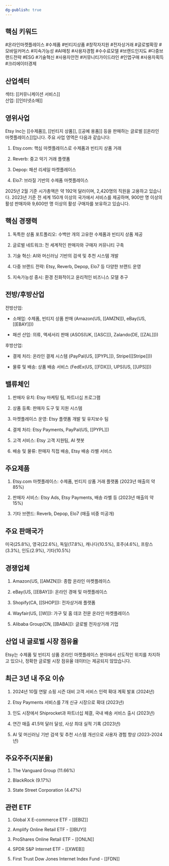 ```yaml
---
dg-publish: true
---
```

## 핵심 키워드

#온라인마켓플레이스 #수제품 #빈티지상품 #창작자지원 #전자상거래 #글로벌확장 #모바일커머스 #지속가능성 #AI매칭 #사용자경험 #수수료모델 #브랜드인지도 #다중브랜드전략 #ESG #기술혁신 #사용자안전 #커뮤니티가이드라인 #인앱구매 #사용자획득 #크리에이터경제

## 산업섹터

섹터: [[커뮤니케이션 서비스]]  
산업: [[인터넷소매]]

## 영위사업

Etsy Inc는 [[수제품]], [[빈티지 상품]], [[공예 용품]] 등을 판매하는 글로벌 [[온라인 마켓플레이스]]입니다. 주요 사업 영역은 다음과 같습니다:

1. Etsy.com: 핵심 마켓플레이스로 수제품과 빈티지 상품 거래
    
2. Reverb: 중고 악기 거래 플랫폼
    
3. Depop: 패션 리세일 마켓플레이스
    
4. Elo7: 브라질 기반의 수제품 마켓플레이스
    

2025년 2월 기준 시가총액은 약 192억 달러이며, 2,420명의 직원을 고용하고 있습니다. 2023년 기준 전 세계 150개 이상의 국가에서 서비스를 제공하며, 900만 명 이상의 활성 판매자와 9,600만 명 이상의 활성 구매자를 보유하고 있습니다.

## 핵심 경쟁력

1. 독특한 상품 포트폴리오: 수백만 개의 고유한 수제품과 빈티지 상품 제공
    
2. 글로벌 네트워크: 전 세계적인 판매자와 구매자 커뮤니티 구축
    
3. 기술 혁신: AI와 머신러닝 기반의 검색 및 추천 시스템 개발
    
4. 다중 브랜드 전략: Etsy, Reverb, Depop, Elo7 등 다양한 브랜드 운영
    
5. 지속가능성 중시: 환경 친화적이고 윤리적인 비즈니스 모델 추구
    

## 전방/후방산업

전방산업:

- 소매업: 수제품, 빈티지 상품 판매 (Amazon(US, [[AMZN]]), eBay(US, [[EBAY]]))
    
- 패션 산업: 의류, 액세서리 판매 (ASOS(UK, [[ASC]]), Zalando(DE, [[ZAL]]))
    

후방산업:

- 결제 처리: 온라인 결제 시스템 (PayPal(US, [[PYPL]]), Stripe([[Stripe]]))
    
- 물류 및 배송: 상품 배송 서비스 (FedEx(US, [[FDX]]), UPS(US, [[UPS]]))
    

## 밸류체인

1. 판매자 유치: Etsy 마케팅 팀, 파트너십 프로그램
    
2. 상품 등록: 판매자 도구 및 지원 시스템
    
3. 마켓플레이스 운영: Etsy 플랫폼 개발 및 유지보수 팀
    
4. 결제 처리: Etsy Payments, PayPal(US, [[PYPL]])
    
5. 고객 서비스: Etsy 고객 지원팀, AI 챗봇
    
6. 배송 및 물류: 판매자 직접 배송, Etsy 배송 라벨 서비스
    

## 주요제품

1. Etsy.com 마켓플레이스: 수제품, 빈티지 상품 거래 플랫폼 (2023년 매출의 약 85%)
    
2. 판매자 서비스: Etsy Ads, Etsy Payments, 배송 라벨 등 (2023년 매출의 약 15%)
    
3. 기타 브랜드: Reverb, Depop, Elo7 (매출 비중 미공개)
    

## 주요 판매국가

미국(25.8%), 영국(22.6%), 독일(17.8%), 캐나다(10.5%), 호주(4.6%), 프랑스(3.3%), 인도(2.9%), 기타(10.5%)

## 경쟁업체

1. Amazon(US, [[AMZN]]): 종합 온라인 마켓플레이스
    
2. eBay(US, [[EBAY]]): 온라인 경매 및 마켓플레이스
    
3. Shopify(CA, [[SHOP]]): 전자상거래 플랫폼
    
4. Wayfair(US, [[W]]): 가구 및 홈 데코 전문 온라인 마켓플레이스
    
5. Alibaba Group(CN, [[BABA]]): 글로벌 전자상거래 기업
    

## 산업 내 글로벌 시장 점유율

Etsy는 수제품 및 빈티지 상품 온라인 마켓플레이스 분야에서 선도적인 위치를 차지하고 있으나, 정확한 글로벌 시장 점유율 데이터는 제공되지 않았습니다.

## 최근 3년 내 주요 이슈

1. 2024년 10월 연말 쇼핑 시즌 대비 고객 서비스 인력 확대 계획 발표 (2024년)
    
2. Etsy Payments 서비스를 7개 신규 시장으로 확대 (2023년)
    
3. 인도 시장에서 Shiprocket과 파트너십 체결, 국내 배송 서비스 출시 (2023년)
    
4. 연간 매출 41.5억 달러 달성, 사상 최대 실적 기록 (2023년)
    
5. AI 및 머신러닝 기반 검색 및 추천 시스템 개선으로 사용자 경험 향상 (2023-2024년)
    

## 주요주주(지분율)

1. The Vanguard Group (11.66%)
    
2. BlackRock (9.17%)
    
3. State Street Corporation (4.47%)
    

## 관련 ETF

1. Global X E-commerce ETF - [[EBIZ]]
    
2. Amplify Online Retail ETF - [[IBUY]]
    
3. ProShares Online Retail ETF - [[ONLN]]
    
4. SPDR S&P Internet ETF - [[XWEB]]
    
5. First Trust Dow Jones Internet Index Fund - [[FDN]]